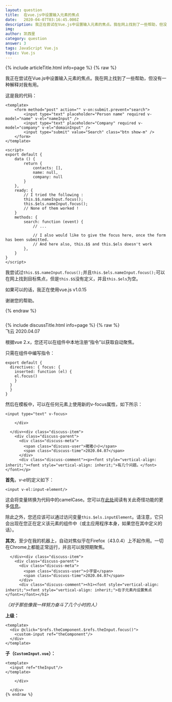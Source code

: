 ```yaml
---
layout: question
title:  在vue.js中设置输入元素的焦点
date:   2020-04-07T03:16:45.000Z
description: 我正在尝试在Vue.js中设置输入元素的焦点。我在网上找到了一些帮助，但没有一种解释对我有用。这是我的代码：<template>    <for...
img: 
author: 凯西里
category: question
answer: 3
tags: JavaScript Vue.js
topic: Vue.js
---
```

<div class="article-root">
  <div class="article">
    {% include articleTitle.html info=page %}
    {% raw %}
    <div class="article-content"><p><font style="vertical-align: inherit;"><font style="vertical-align: inherit;">我正在尝试在Vue.js中设置输入元素的焦点。</font><font style="vertical-align: inherit;">我在网上找到了一些帮助，但没有一种解释对我有用。</font></font></p>

<p><font style="vertical-align: inherit;"><font style="vertical-align: inherit;">这是我的代码：</font></font></p>

<pre><code>&lt;template&gt;<font></font>
    &lt;form method="post" action="" v-on:submit.prevent="search"&gt;<font></font>
        &lt;input type="text" placeholder="Person name" required v-model="name" v-el="nameInput" /&gt;<font></font>
        &lt;input type="text" placeholder="Company" required v-model="company" v-el="domainInput" /&gt;<font></font>
        &lt;input type="submit" value="Search" class="btn show-m" /&gt;<font></font>
    &lt;/form&gt;<font></font>
&lt;/template&gt;<font></font>
<font></font>
&lt;script&gt;<font></font>
export default {<font></font>
    data () {<font></font>
        return {<font></font>
            contacts: [],<font></font>
            name: null,<font></font>
            company: null<font></font>
        }<font></font>
    },<font></font>
    ready: {<font></font>
        // I tried the following :<font></font>
        this.$$.nameInput.focus();<font></font>
        this.$els.nameInput.focus();<font></font>
        // None of them worked !<font></font>
    }<font></font>
    methods: {<font></font>
        search: function (event) {<font></font>
            // ...<font></font>
<font></font>
            // I also would like to give the focus here, once the form has been submitted.<font></font>
            // And here also, this.$$ and this.$els doesn't work<font></font>
        },<font></font>
    }<font></font>
}<font></font>
&lt;/script&gt;<font></font>
</code></pre>

<p><font style="vertical-align: inherit;"><font style="vertical-align: inherit;">我尝试过</font></font><code>this.$$.nameInput.focus();</code><font style="vertical-align: inherit;"><font style="vertical-align: inherit;">并且</font></font><code>this.$els.nameInput.focus();</code><font style="vertical-align: inherit;"><font style="vertical-align: inherit;">可以在网上找到目标焦点，但是</font></font><code>this.$$</code><font style="vertical-align: inherit;"><font style="vertical-align: inherit;">没有定义，并且</font></font><code>this.$els</code><font style="vertical-align: inherit;"><font style="vertical-align: inherit;">为空。</font></font></p>

<p><font style="vertical-align: inherit;"><font style="vertical-align: inherit;">如果可以的话，我正在使用vue.js v1.0.15</font></font></p>

<p><font style="vertical-align: inherit;"><font style="vertical-align: inherit;">谢谢您的帮助。</font></font></p></div>
    {% endraw %}
  </div>
  <p style="height: 0;width:0;overflow: hidden;"> 第4058篇《在vue.js中设置输入元素的焦点》来自Winter(https://github.com/aiyld/aiyld.github.io)的站点</p>
  <div class="discuss-wrapper">
    {% include discussTitle.html info=page %}
    {% raw %}
    <div class="discuss-item">
        <div class="discuss-parent">
          <div class="discuss-meta">
            <span class="discuss-user">飞云</span>
            <span class="discuss-time">2020.04.07</span>
          </div>
          <div class="discuss-comment"><p><font style="vertical-align: inherit;"><font style="vertical-align: inherit;">根据vue 2.x，您还可以在组件中本地注册“指令”以获取自动聚焦。</font></font></p>

<p><font style="vertical-align: inherit;"><font style="vertical-align: inherit;">只需在组件中编写指令：</font></font></p>

<pre><code>export default {<font></font>
  directives: { focus: {<font></font>
    inserted: function (el) {<font></font>
    el.focus()<font></font>
    }<font></font>
  }<font></font>
  }<font></font>
}<font></font>
</code></pre>

<p><font style="vertical-align: inherit;"><font style="vertical-align: inherit;">然后在模板中，可以在任何元素上使用新的v-focus属性，如下所示：</font></font></p>

<pre><code>&lt;input type="text" v-focus&gt;
</code></pre></div>
        </div>
        
      </div><div class="discuss-item">
        <div class="discuss-parent">
          <div class="discuss-meta">
            <span class="discuss-user">猪猪小小</span>
            <span class="discuss-time">2020.04.07</span>
          </div>
          <div class="discuss-comment"><p><font style="vertical-align: inherit;"><font style="vertical-align: inherit;">有几个问题。</font></font></p>

<p><strong><font style="vertical-align: inherit;"><font style="vertical-align: inherit;">首先</font></font></strong><font style="vertical-align: inherit;"><font style="vertical-align: inherit;">，</font></font><em><font style="vertical-align: inherit;"><font style="vertical-align: inherit;">v-el</font></font></em><font style="vertical-align: inherit;"><font style="vertical-align: inherit;">的定义如下：</font></font></p>

<pre><code>&lt;input v-el:input-element/&gt;
</code></pre>

<p><font style="vertical-align: inherit;"><font style="vertical-align: inherit;">这会将变量转换为代码中的camelCase。</font><font style="vertical-align: inherit;">您可以在</font></font><a href="http://vuejs.org/api/#v-el" rel="nofollow"><font style="vertical-align: inherit;"><font style="vertical-align: inherit;">此处</font></font></a><font style="vertical-align: inherit;"><font style="vertical-align: inherit;">阅读有关此奇怪功能的更多</font><a href="http://vuejs.org/api/#v-el" rel="nofollow"><font style="vertical-align: inherit;">信息</font></a><font style="vertical-align: inherit;">。</font></font></p>

<p><font style="vertical-align: inherit;"><font style="vertical-align: inherit;">除此之外，您还应该可以通过访问变量</font></font><code>this.$els.inputElement</code><font style="vertical-align: inherit;"><font style="vertical-align: inherit;">。</font><font style="vertical-align: inherit;">请注意，它只会出现在您正在定义该元素的组件中（或主应用程序本身，如果您在其中定义的话）。</font></font></p>

<p><strong><font style="vertical-align: inherit;"><font style="vertical-align: inherit;">其次</font></font></strong><font style="vertical-align: inherit;"><font style="vertical-align: inherit;">，至少在我的机器上，自动对焦似乎在Firefox（43.0.4）上不起作用。</font><font style="vertical-align: inherit;">一切在Chrome上都能正常运行，并且可以按预期聚焦。</font></font></p></div>
        </div>
        
      </div><div class="discuss-item">
        <div class="discuss-parent">
          <div class="discuss-meta">
            <span class="discuss-user">小宇宙</span>
            <span class="discuss-time">2020.04.07</span>
          </div>
          <div class="discuss-comment"><h1><font style="vertical-align: inherit;"><font style="vertical-align: inherit;">在子元素内设置焦点</font></font></h1>

<p><em><font style="vertical-align: inherit;"><font style="vertical-align: inherit;">（对于那些像我一样努力奋斗了几个小时的人）</font></font></em></p>

<p><strong><font style="vertical-align: inherit;"><font style="vertical-align: inherit;">上级：</font></font></strong></p>

<pre><code>&lt;template&gt;<font></font>
  &lt;div @click="$refs.theComponent.$refs.theInput.focus()"&gt;<font></font>
    &lt;custom-input ref="theComponent"/&gt;<font></font>
  &lt;/div&gt;<font></font>
&lt;/template&gt;<font></font>
</code></pre>

<p><strong><font style="vertical-align: inherit;"><font style="vertical-align: inherit;">子（</font></font><code>CustomInput.vue</code><font style="vertical-align: inherit;"><font style="vertical-align: inherit;">）：</font></font></strong></p>

<pre><code>&lt;template&gt;<font></font>
  &lt;input ref="theInput"/&gt;<font></font>
&lt;/template&gt;<font></font>
</code></pre></div>
        </div>
        
      </div>
    {% endraw %}
  </div>
<div>
